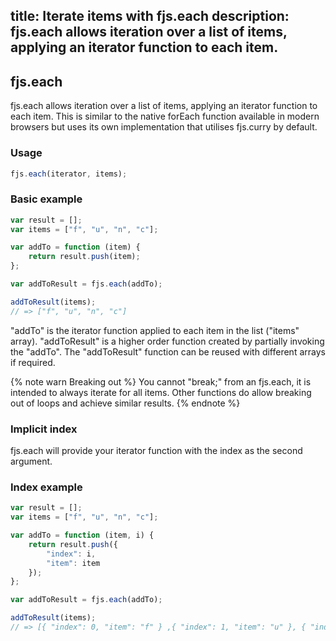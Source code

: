 title: Iterate items with fjs.each
description: fjs.each allows iteration over a list of items, applying an iterator function to each item.
---

## fjs.each

fjs.each allows iteration over a list of items, applying an iterator function to each item. This is similar to the native forEach function available in modern browsers but uses its own implementation that utilises fjs.curry by default.

### Usage

```js
fjs.each(iterator, items);
```

### Basic example

```js
var result = [];
var items = ["f", "u", "n", "c"];

var addTo = function (item) {
    return result.push(item);
};

var addToResult = fjs.each(addTo);

addToResult(items);
// => ["f", "u", "n", "c"]
```

"addTo" is the iterator function applied to each item in the list ("items" array). "addToResult" is a higher order function created by partially invoking the "addTo". The "addToResult" function can be reused with different arrays if required.

{% note warn Breaking out %}
You cannot "break;" from an fjs.each, it is intended to always iterate for all items. Other functions do allow breaking out of loops and achieve similar results.
{% endnote %}

### Implicit index

fjs.each will provide your iterator function with the index as the second argument.

### Index example

```js
var result = [];
var items = ["f", "u", "n", "c"];

var addTo = function (item, i) {
    return result.push({
        "index": i,
        "item": item
    });
};

var addToResult = fjs.each(addTo);

addToResult(items);
// => [{ "index": 0, "item": "f" } ,{ "index": 1, "item": "u" }, { "index": 2, "item": "n" }, { "index": 3, "item": "c" }]
```

